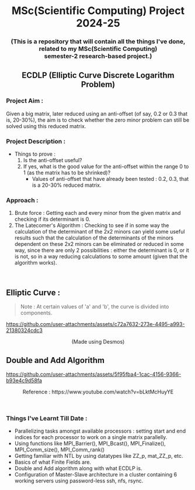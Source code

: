 <h1 align="center">MSc(Scientific Computing) Project 2024-25</h1>
<h3 align="center">(This is a repository that will contain all the things I've done, related to my MSc(Scientific Computing)<br/>semester-2 research-based project.)</h3>
<h2 align="center"> ECDLP (Elliptic Curve Discrete Logarithm Problem) </h2>

### Project Aim :
Given a big matrix, later reduced using an anti-offset (of say, 0.2 or 0.3 that is, 20-30%), the aim is to check whether the zero minor problem can still be solved using this reduced matrix. 

### Project Description : 
- Things to prove :
  1) Is the anti-offset useful?
  2) If yes, what is the good value for the anti-offset within the range 0 to 1 (as the matrix has to be shrinked)?
     -  Values of anti-offset that have already been tested : 0.2, 0.3, that is a 20-30% reduced matrix.
    
### Approach :
1) Brute force : Getting each and every minor from the given matrix and checking if its determinant is 0.
2) The Latecomer's Algorithm : Checking to see if in some way the calculation of the determinant of the 2x2 minors can yield some useful results such that the calculation of the determinants of the minors dependent on these 2x2 minors can be eliminated or reduced in some way, since there are only 2 possibilities : either the determinant is 0, or it is not, so in a way reducing calculations to some amount (given that the algorithm works).
</br>

## Elliptic Curve :

> Note : At certain values of 'a' and 'b', the curve is divided into components.

https://github.com/user-attachments/assets/c72a7632-273e-4495-a993-21380324cdc3

<p align="center"> (Made using Desmos) </p>

## Double and Add Algorithm

https://github.com/user-attachments/assets/5f95fba4-1cac-4156-9366-b93e4c9d58fa

<p align="center"> Reference : https://www.youtube.com/watch?v=bLktMcHuyYE </p></br>

### Things I've Learnt Till Date : 
- Parallelizing tasks amongst available processors : setting start and end indices for each processor to work on a single matrix parallelly.<br/>
- Using functions like MPI_Barrier(), MPI_Bcast(), MPI_Finalize(), MPI_Comm_size(), MPI_Comm_rank()
- Getting familiar with NTL by using datatypes like ZZ_p, mat_ZZ_p, etc.
- Basics of what Finite Fields are.
- Double and Add algorithm along with what ECDLP is.
- Configuration of Master-Slave architecture in a cluster containing 6 working servers using password-less ssh, nfs, rsync.

